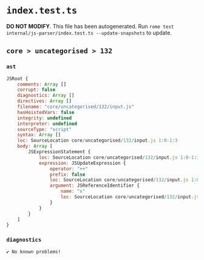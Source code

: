 # `index.test.ts`

**DO NOT MODIFY**. This file has been autogenerated. Run `rome test internal/js-parser/index.test.ts --update-snapshots` to update.

## `core > uncategorised > 132`

### `ast`

```javascript
JSRoot {
	comments: Array []
	corrupt: false
	diagnostics: Array []
	directives: Array []
	filename: "core/uncategorised/132/input.js"
	hasHoistedVars: false
	integrity: undefined
	interpreter: undefined
	sourceType: "script"
	syntax: Array []
	loc: SourceLocation core/uncategorised/132/input.js 1:0-1:3
	body: Array [
		JSExpressionStatement {
			loc: SourceLocation core/uncategorised/132/input.js 1:0-1:3
			expression: JSUpdateExpression {
				operator: "++"
				prefix: false
				loc: SourceLocation core/uncategorised/132/input.js 1:0-1:3
				argument: JSReferenceIdentifier {
					name: "x"
					loc: SourceLocation core/uncategorised/132/input.js 1:0-1:1 (x)
				}
			}
		}
	]
}
```

### `diagnostics`

```
✔ No known problems!

```
